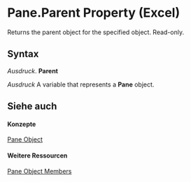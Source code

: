 
# Pane.Parent Property (Excel)

Returns the parent object for the specified object. Read-only.


## Syntax

 _Ausdruck_. **Parent**

 _Ausdruck_ A variable that represents a **Pane** object.


## Siehe auch


#### Konzepte


[Pane Object](9064bb89-d08c-bbd3-3c0f-77a39586bbbb.md)
#### Weitere Ressourcen


[Pane Object Members](http://msdn.microsoft.com/library/a466bdba-1991-9ee0-c25a-906c034fcc8f%28Office.15%29.aspx)